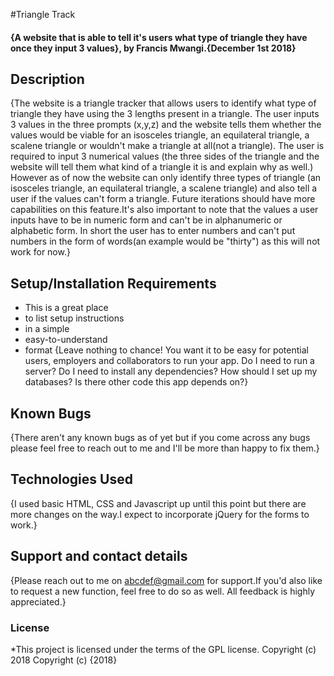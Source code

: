 #Triangle Track
#### {A website that is able to tell it's users what type of triangle they have once they input 3 values}, by Francis Mwangi.{December 1st 2018}
## Description
{The website is a triangle tracker that allows users to identify what type of triangle they have using the 3 lengths present in a triangle. The user inputs 3 values in the three prompts (x,y,z) and the website tells them whether the values would be viable for an isosceles triangle, an equilateral triangle, a scalene triangle or wouldn't make a triangle at all(not a triangle). The user is required to input 3 numerical values (the three sides of the triangle and the website will tell them what kind of a triangle it is and explain why as well.) However as of now the website can only identify three types of triangle (an isosceles triangle, an equilateral triangle, a scalene triangle) and also tell a user if the values can't form a triangle. Future iterations should have more capabilities on this feature.It's also important to note that the values a user inputs have to be in numeric form and can't be in alphanumeric or alphabetic form. In short the user has to enter numbers and can't put numbers in the form of words(an example would be "thirty") as this will not work for now.}
## Setup/Installation Requirements
* This is a great place
* to list setup instructions
* in a simple
* easy-to-understand
* format
{Leave nothing to chance! You want it to be easy for potential users, employers and collaborators to run your app. Do I need to run a server? Do I need to install any dependencies? How should I set up my databases? Is there other code this app depends on?}
## Known Bugs
{There aren't any known bugs as of yet but if you come across any bugs please feel free to reach out to me and I'll be more than happy to fix them.}
## Technologies Used
{I used basic HTML, CSS and Javascript up until this point but there are more changes on the way.I expect to incorporate jQuery for the forms to work.}
## Support and contact details
{Please reach out to me on abcdef@gmail.com for support.If you'd also like to request a new function, feel free to do so as well. All feedback is highly appreciated.}
### License
*This project is licensed under the terms of the GPL license. Copyright (c) 2018
Copyright (c) {2018}
